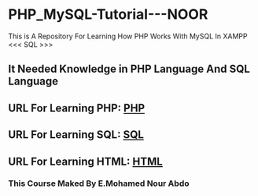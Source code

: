 # PHP_MySQL-Tutorial---NOOR
This is A Repository For Learning How PHP Works With MySQL In XAMPP &lt;&lt;&lt; SQL >>>
## It Needed Knowledge in PHP Language And SQL Language
## URL For Learning PHP: [PHP](https://www.php.net/)
## URL For Learning SQL: [SQL](https://www.w3schools.com/sql/)
## URL For Learning HTML: [HTML](https://www.w3schools.com/Html/)
### This Course Maked By E.Mohamed Nour Abdo
